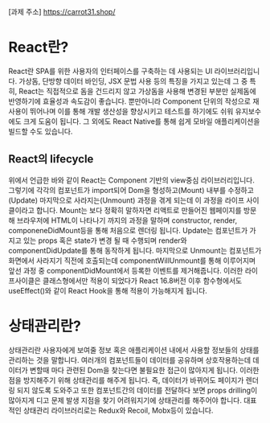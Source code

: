 [과제 주소] https://carrot31.shop/

# React란?

React란 SPA를 위한 사용자의 인터페이스를 구축하는 데 사용되는 UI 라이브러리입니다. 가상돔, 단방향 데이터 바인딩, JSX 문법 사용 등의 특징을 가지고 있는데 그 중 특히, React는 직접적으로 돔을 건드리지 않고 가상돔을 사용해 변경된 부분만 실제돔에 반영하기에 효율성과 속도감이 좋습니다. 뿐만아니라 Component 단위의 작성으로 재사용이 뛰어나며 이를 통해 개발 생산성을 향상시키고 테스트를 하기에도 쉬워 유지보수에도 크게 도움이 됩니다. 그 외에도 React Native를 통해 쉽게 모바일 애플리케이션을 빌드할 수도 있습니다.

## React의 lifecycle

위에서 언급한 바와 같이 React는 Component 기반의 view중심 라이브러리입니다. 그렇기에 각각의 컴포넌트가 import되어 Dom을 형성하고(Mount) 내부를 수정하고(Update) 마지막으로 사라지는(Unmount) 과정을 겪게 되는데 이 과정을 라이프 사이클이라고 합니다. Mount는 보다 정확히 말하자면 리액트로 만들어진 웹페이지를 방문해 브라우저에 HTML이 나타나기 까지의 과정을 말하며 constructor, render, componeneDidMount등을 통해 처음으로 렌더링 됩니다. Update는 컴포넌트가 가지고 있는 props 혹은 state가 변경 될 때 수행되며 render와 componentDidUpdate를 통해 동작하게 됩니다. 마지막으로 Unmount는 컴포넌트가 화면에서 사라지기 직전에 호출되는데 componentWillUnmount를 통해 이루어지며 앞선 과정 중 componentDidMount에서 등록한 이벤트를 제거해줍니다. 이러한 라이프사이클은 클래스형에서만 적용이 되었다가 React 16.8버전 이후 함수형에서도 useEffect()와 같이 React Hook을 통해 적용이 가능해지게 됩니다.

# 상태관리란?

상태관리란 사용자에게 보여줄 정보 혹은 애플리케이션 내에서 사용할 정보들의 상태를 관리하는 것을 말합니다. 여러개의 컴포넌트들이 데이터를 공유하며 상호작용하는데 데이터가 변할때 마다 관련된 Dom을 찾는다면 불필요한 접근이 많아지게 됩니다. 이러한 점을 방지해주기 위해 상태관리를 해주게 됩니다. 즉, 데이터가 바뀌어도 페이지가 렌더링 되지 않도록 도와주고 또한 컴포넌트간의 데이터를 전달하다 보면 props drilling이 많아지게 디고 문제 발생 지점을 찾기 어려워지기에 상태관리를 해주어야 합니다. 대표적인 상태관리 라이브러리로는 Redux와 Recoil, Mobx등이 있습니다.
